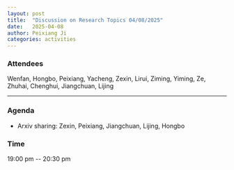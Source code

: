 ```yaml
---
layout: post
title:  "Discussion on Research Topics 04/08/2025"
date:   2025-04-08
author: Peixiang Ji
categories: activities
---
```


### Attendees

Wenfan, Hongbo, Peixiang, Yacheng, Zexin, Lirui, Ziming, Yiming, Ze, Zhuhai, Chenghui, Jiangchuan, Lijing

---

### Agenda

- Arxiv sharing: Zexin, Peixiang, Jiangchuan, Lijing, Hongbo

### Time

19:00 pm -- 20:30 pm
